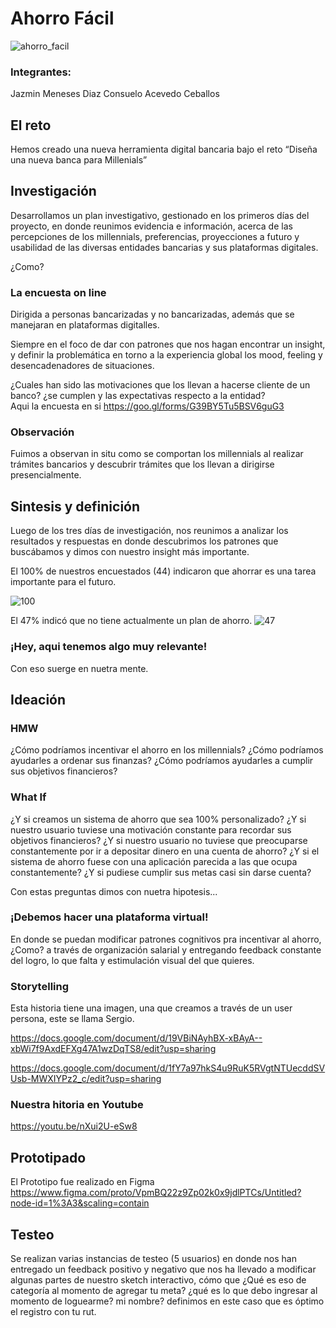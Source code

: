 # Ahorro Fácil
![ahorro_facil](https://user-images.githubusercontent.com/32283943/38060103-9c7546d0-32bf-11e8-9b84-1eb703e6d66b.png)

### Integrantes: 
Jazmin Meneses Diaz
Consuelo Acevedo Ceballos

## El reto
Hemos creado una nueva herramienta digital bancaria  bajo el reto “Diseña una nueva banca para Millenials”

## Investigación 


Desarrollamos un plan investigativo, gestionado en los primeros días del proyecto, en donde reunimos evidencia e información, acerca de las percepciones de los millennials, preferencias, proyecciones a futuro y usabilidad de las diversas entidades bancarias y sus plataformas digitales.

¿Como?

### La encuesta on line
Dirigida a personas bancarizadas y no bancarizadas, además que se manejaran en plataformas digitalles. 

Siempre en el foco de dar con patrones que nos hagan encontrar un insight, y definir la problemática en torno a la experiencia global los mood, feeling y desencadenadores de situaciones.

¿Cuales han sido las motivaciones que los llevan a hacerse cliente de un banco? ¿se cumplen y las expectativas respecto a la entidad?  
 Aqui la encuesta en si https://goo.gl/forms/G39BY5Tu5BSV6guG3

### Observación
Fuimos a observan in situ como se comportan los millennials al realizar trámites bancarios y descubrir trámites que  los llevan a dirigirse presencialmente. 


## Sintesis y definición


Luego de los tres días de investigación, nos reunimos a analizar los resultados y respuestas en donde descubrimos los patrones que buscábamos y dimos con nuestro insight más importante. 

El 100% de nuestros encuestados (44)  indicaron que ahorrar es una tarea importante para el futuro. 


![100](https://user-images.githubusercontent.com/32283943/38060772-967ce488-32c2-11e8-825a-c7df70d07faf.png)

El 47% indicó que no tiene actualmente un plan de ahorro. 
![47](https://user-images.githubusercontent.com/32283943/38060774-9d29cc38-32c2-11e8-9113-42c5c5d0d7af.png)

### ¡Hey, aqui tenemos algo muy relevante! 
Con eso suerge en nuetra mente.

## Ideación

### HMW
¿Cómo podríamos incentivar el ahorro en los millennials?
¿Cómo podríamos ayudarles a ordenar sus finanzas?
¿Cómo podríamos ayudarles a cumplir sus objetivos financieros?

### What If

¿Y si creamos un sistema de ahorro que sea 100% personalizado?
¿Y si nuestro usuario tuviese una motivación constante para recordar sus objetivos financieros?
¿Y si nuestro usuario no tuviese que preocuparse constantemente por ir a depositar dinero en una cuenta de ahorro?
¿Y si el sistema de ahorro fuese con una aplicación parecida a las que ocupa constantemente?
¿Y si pudiese cumplir sus metas casi sin darse cuenta?


Con estas preguntas dimos con nuetra hipotesis... 
### ¡Debemos hacer una plataforma virtual!
En donde se puedan modificar patrones cognitivos pra incentivar al ahorro, ¿Como? a través de organización salarial y entregando feedback constante del logro, lo que falta y estimulación visual del que quieres. 


### Storytelling
Esta historia tiene una imagen, una que creamos a través de un user persona, este se llama Sergio.

https://docs.google.com/document/d/19VBiNAyhBX-xBAyA--xbWi7f9AxdEFXg47A1wzDqTS8/edit?usp=sharing

https://docs.google.com/document/d/1fY7a97hkS4u9RuK5RVgtNTUecddSVUsb-MWXIYPz2_c/edit?usp=sharing

### Nuestra hitoria en Youtube
https://youtu.be/nXui2U-eSw8


## Prototipado

El Prototipo fue realizado en Figma  
https://www.figma.com/proto/VpmBQ22z9Zp02k0x9jdlPTCs/Untitled?node-id=1%3A3&scaling=contain


## Testeo
Se realizan varias instancias de testeo (5 usuarios) en donde nos han entregado un feedback positivo y negativo que nos ha llevado a modificar algunas partes de nuestro sketch interactivo, cómo que ¿Qué es eso de categoría al momento de agregar tu meta? ¿qué es lo que debo ingresar al momento de loguearme? mi nombre? definimos en este caso que es óptimo el registro con tu rut. 







